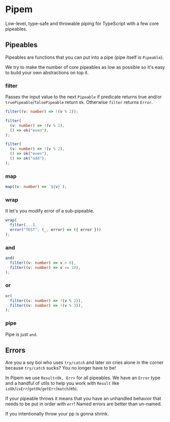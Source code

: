 # Pipem

Low-level, type-safe and throwable piping for TypeScript with a few core pipeables.

## Pipeables

Pipeables are functions that you can put into a pipe (pipe itself is `Pipeable`).

We try to make the number of core pipeables as low as possible so it's easy to build your own abstractions on top it.

### filter

Passes the input value to the next `Pipeable` if predicate returns true and/or `truePipeable`/`falsePipeable` return `Ok`. Otherwise `filter` returns `Error`.

```ts
filter((v: number) => !(v % 2));

filter(
  (v: number) => !(v % 2),
  () => ok("even"),
);

filter(
  (v: number) => !(v % 2),
  () => ok("even"),
  () => ok("odd"),
);
```

### map

```ts
map((v: number) => `${v}`);
```

### wrap

It let's you modify error of a sub-pipeable.

```ts
wrap(
  filter(...),
  error("TEST", (_, error) => ({ error }))
);
```

### and

```ts
and(
  filter((v: number) => v > 0),
  filter((v: number) => v <= 10),
);
```

### or

```ts
or(
  filter((v: number) => !(v % 2)),
  filter((v: number) => !(v % 3)),
);
```

### pipe

Pipe is just `and`.

## Errors

Are you a soy boi who uses `try/catch` and later on cries alone in the corner because `try/catch` sucks? You no longer have to be!

In Pipem we use `Result<Ok, Err>` for all pipeables. We have an `Error` type and a handful of utils to help you work with `Result` like `isOk`/`isErr`/`getOk`/`getErr`/`match`/etc.

If your pipeable throws it means that you have an unhandled behavior that needs to be put in order with `err`! Named errors are better than un-named.

If you intentionally throw your pp is gonna shrink.
